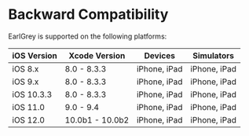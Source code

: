 # Backward Compatibility

EarlGrey is supported on the following platforms:


iOS Version  | Xcode Version | Devices           | Simulators
------------ | ------------- | ------------      | ------------
iOS 8.x      | 8.0 - 8.3.3   | iPhone, iPad      | iPhone, iPad
iOS 9.x      | 8.0 - 8.3.3   | iPhone, iPad      | iPhone, iPad
iOS 10.3.3   | 8.0 - 8.3.3   | iPhone, iPad      | iPhone, iPad
iOS 11.0     | 9.0 - 9.4     | iPhone, iPad      | iPhone, iPad
iOS 12.0     | 10.0b1 - 10.0b2     | iPhone, iPad      | iPhone, iPad
